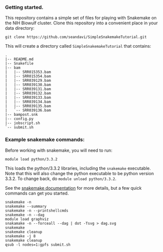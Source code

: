### Getting started. 

This repository contains a simple set of files for playing with Snakemake on the NIH Biowulf cluster.  Clone this repository into a convenient place in your data directory:

```
git clone https://github.com/seandavi/SimpleSnakemakeTutorial.git
```

This will create a directory called `SimpleSnakemakeTutorial` that contains:

```
.
|-- README.md
|-- Snakefile
|-- bam
|   |-- SRR015353.bam
|   |-- SRR015354.bam
|   |-- SRR039129.bam
|   |-- SRR039130.bam
|   |-- SRR039131.bam
|   |-- SRR039132.bam
|   |-- SRR039133.bam
|   |-- SRR039134.bam
|   |-- SRR039135.bam
|   `-- SRR039136.bam
|-- bampost.snk
|-- config.py
|-- jobscript.sh
`-- submit.sh
```


### Example snakemake commands:
Before working with snakemake, you will need to run:

```
module load python/3.3.2
```

This loads the python/3.3.2 libraries, including the `snakemake` executable.  Note that this will also change the python executable to be python version 3.3.2.  To change back, do `module unload python/3.3.2`.

See the [snakemake documentation](https://bitbucket.org/johanneskoester/snakemake/wiki/Home) for more details, but a few quick commands can get you started.

```
snakemake -n
snakemake --summary
snakemake -n --printshellcmds
snakemake -n --dag
module load graphviz
snakamake -n --forceall --dag | dot -Tsvg > dag.svg
snakemake 
snakemake cleanup
snakemake -j 8
snakemake cleanup
qsub -l nodes=1:gpfs submit.sh
```


